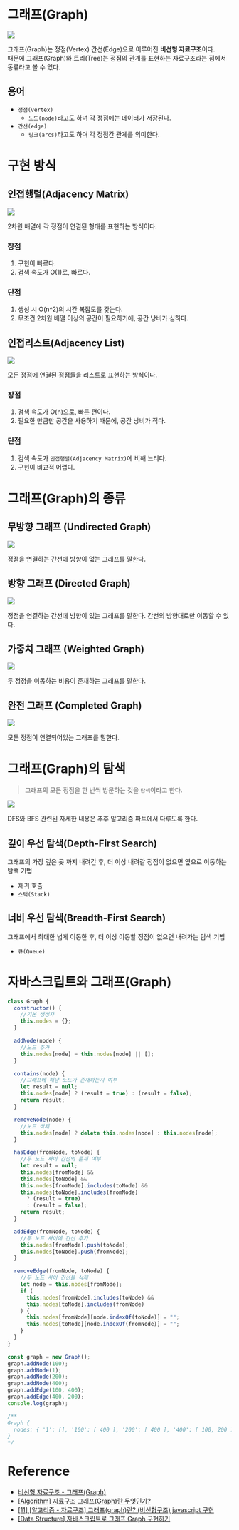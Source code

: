 # 그래프(Graph)

![](https://velog.velcdn.com/images/igun0423/post/d812a609-8a35-45f1-9ffe-9d7f2edb67e9/image.png)

그래프(Graph)는 정점(Vertex) 간선(Edge)으로 이루어진 **비선형 자료구조**이다.    
때문에 그래프(Graph)와 트리(Tree)는 정점의 관계를 표현하는 자료구조라는 점에서 동류라고 볼 수 있다.

## 용어

- `정점(vertex)`
  - `노드(node)`라고도 하며 각 정점에는 데이터가 저장된다.
- `간선(edge)`
  - `링크(arcs)`라고도 하며 각 정점간 관계를 의미한다.

# 구현 방식

## 인접행렬(Adjacency Matrix)

![](https://velog.velcdn.com/images/igun0423/post/7f3edd82-afe8-42c5-8d68-9dc881d3c274/image.png)

2차원 배열에 각 정점이 연결된 형태를 표현하는 방식이다.

### 장점

1. 구현이 빠르다.
2. 검색 속도가 O(1)로, 빠르다.

### 단점

1. 생성 시 O(n^2)의 시간 복잡도를 갖는다.
2. 무조건 2차원 배열 이상의 공간이 필요하기에, 공간 낭비가 심하다.

## 인접리스트(Adjacency List)

![](https://velog.velcdn.com/images/igun0423/post/d73629be-8b5d-4233-82e8-16367602ef3a/image.png)

모든 정점에 연결된 정점들을 리스트로 표현하는 방식이다.

### 장점

1. 검색 속도가 O(n)으로, 빠른 편이다.
2. 필요한 만큼만 공간을 사용하기 때문에, 공간 낭비가 적다.

### 단점

1. 검색 속도가 `인접행렬(Adjacency Matrix)`에 비해 느리다.
2. 구현이 비교적 어렵다.

# 그래프(Graph)의 종류

## 무방향 그래프 (Undirected Graph)

![](https://velog.velcdn.com/images/igun0423/post/954ab6ef-bf08-4bd8-b853-7addc05c0555/image.png)

정점을 연결하는 간선에 방향이 없는 그래프를 말한다.

## 방향 그래프 (Directed Graph)

![](https://velog.velcdn.com/images/igun0423/post/52811c82-43bb-427e-a488-101b4c684262/image.png)

정점을 연결하는 간선에 방향이 있는 그래프를 말한다.
간선의 방향대로만 이동할 수 있다.

## 가중치 그래프 (Weighted Graph)

![](https://velog.velcdn.com/images/igun0423/post/be924a8e-ff2f-4f14-b142-4e3acc3999f7/image.png)

두 정점을 이동하는 비용이 존재하는 그래프를 말한다.

## 완전 그래프 (Completed Graph)

![](https://velog.velcdn.com/images/igun0423/post/52513804-b5c4-4fd4-9e8a-9e7b44af55a7/image.png)

모든 정점이 연결되어있는 그래프를 말한다.

# 그래프(Graph)의 탐색

> 그래프의 모든 정점을 한 번씩 방문하는 것을 `탐색`이라고 한다.

![](https://velog.velcdn.com/images/igun0423/post/9ec35b35-a98e-4bdb-bb95-2774f5bc2061/image.gif)

DFS와 BFS 관련된 자세한 내용은 추후 알고리즘 파트에서 다루도록 한다.

## 깊이 우선 탐색(Depth-First Search)

그래프의 가장 깊은 곳 까지 내려간 후, 더 이상 내려갈 정점이 없으면 옆으로 이동하는 탐색 기법

- 재귀 호출
- `스택(Stack)`

## 너비 우선 탐색(Breadth-First Search)

그래프에서 최대한 넓게 이동한 후, 더 이상 이동할 정점이 없으면 내려가는 탐색 기법

- `큐(Queue)`

# 자바스크립트와 그래프(Graph)

```javascript
class Graph {
  constructor() {
    //기본 생성자
    this.nodes = {};
  }

  addNode(node) {
    //노드 추가
    this.nodes[node] = this.nodes[node] || [];
  }

  contains(node) {
    //그래프에 해당 노드가 존재하는지 여부
    let result = null;
    this.nodes[node] ? (result = true) : (result = false);
    return result;
  }

  removeNode(node) {
    //노드 삭제
    this.nodes[node] ? delete this.nodes[node] : this.nodes[node];
  }

  hasEdge(fromNode, toNode) {
    //두 노드 사이 간선의 존재 여부
    let result = null;
    this.nodes[fromNode] &&
    this.nodes[toNode] &&
    this.nodes[fromNode].includes(toNode) &&
    this.nodes[toNode].includes(fromNode)
      ? (result = true)
      : (result = false);
    return result;
  }

  addEdge(fromNode, toNode) {
    //두 노드 사이에 간선 추가
    this.nodes[fromNode].push(toNode);
    this.nodes[toNode].push(fromNode);
  }

  removeEdge(fromNode, toNode) {
    //두 노드 사이 간선을 삭제
    let node = this.nodes[fromNode];
    if (
      this.nodes[fromNode].includes(toNode) &&
      this.nodes[toNode].includes(fromNode)
    ) {
      this.nodes[fromNode][node.indexOf(toNode)] = "";
      this.nodes[toNode][node.indexOf(fromNode)] = "";
    }
  }
}

const graph = new Graph();
graph.addNode(100);
graph.addNode(1);
graph.addNode(200);
graph.addNode(400);
graph.addEdge(100, 400);
graph.addEdge(400, 200);
console.log(graph);

/**
Graph {
  nodes: { '1': [], '100': [ 400 ], '200': [ 400 ], '400': [ 100, 200 ] }     
}
*/
```

# Reference

- [비선형 자료구조 - 그래프(Graph)](https://velog.io/@codenmh0822/%EB%B9%84%EC%84%A0%ED%98%95-%EC%9E%90%EB%A3%8C%EA%B5%AC%EC%A1%B0-%EA%B7%B8%EB%9E%98%ED%94%84Graph)
- [[Algorithm] 자료구조 그래프(Graph)란 무엇인가?](https://coding-factory.tistory.com/610)
- [[11] [알고리즘 - 자료구조] 그래프(graph)란? (비선형구조) javascript 구현](https://developerjun2.tistory.com/148)
- [[Data Structure] 자바스크립트로 그래프 Graph 구현하기](https://velog.io/@nomadhash/Data-Structure-%EC%9E%90%EB%B0%94%EC%8A%A4%ED%81%AC%EB%A6%BD%ED%8A%B8%EB%A1%9C-%EA%B7%B8%EB%9E%98%ED%94%84-Graph-%EA%B5%AC%ED%98%84%ED%95%98%EA%B8%B0#graph%F0%9F%A4%B7%E2%99%82%EF%B8%8F)
